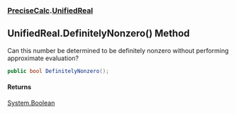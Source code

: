 ### [PreciseCalc](PreciseCalc.md 'PreciseCalc').[UnifiedReal](PreciseCalc.UnifiedReal.md 'PreciseCalc.UnifiedReal')

## UnifiedReal.DefinitelyNonzero() Method

Can this number be determined to be definitely nonzero without performing approximate evaluation?

```csharp
public bool DefinitelyNonzero();
```

#### Returns
[System.Boolean](https://docs.microsoft.com/en-us/dotnet/api/System.Boolean 'System.Boolean')